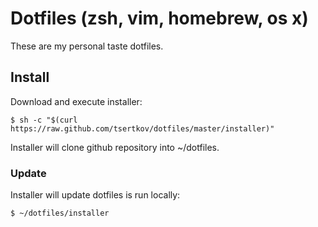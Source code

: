 Dotfiles (zsh, vim, homebrew, os x)
===================================

These are my personal taste dotfiles.

## Install

Download and execute installer:

    $ sh -c "$(curl https://raw.github.com/tsertkov/dotfiles/master/installer)"

Installer will clone github repository into ~/dotfiles.

### Update

Installer will update dotfiles is run locally:

    $ ~/dotfiles/installer
